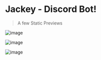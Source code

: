 # Jackey - Discord Bot! 
> A few Static Previews

![image](https://github.com/user-attachments/assets/b59521bd-6d68-4d36-b9c6-df71c4f5af5b)

![image](https://github.com/user-attachments/assets/8f789923-61af-43db-8db8-1d0181f63086)

![image](https://github.com/user-attachments/assets/e0bdd35e-8048-4209-a8fb-29d12c832455)
